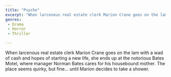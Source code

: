 ```yaml
---
title: "Psycho"
excerpt: "When larcenous real estate clerk Marion Crane goes on the lam with a wad of cash and hopes of starting a new life, she ends up at the notorious Bates Mo..."
genres: 
 - Drama
 - Horror
 - Thriller

---
```


When larcenous real estate clerk Marion Crane goes on the lam with a wad of cash and hopes of starting a new life, she ends up at the notorious Bates Motel, where manager Norman Bates cares for his housebound mother. The place seems quirky, but fine… until Marion decides to take a shower.
